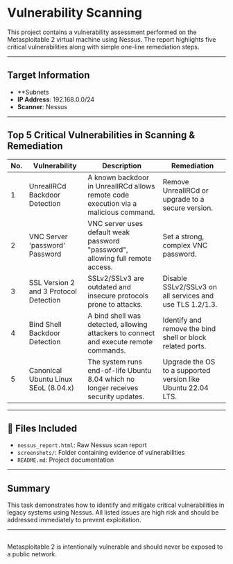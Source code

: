 # Vulnerability Scanning

This project contains a vulnerability assessment performed on the Metasploitable 2 virtual machine using Nessus. The report highlights five critical vulnerabilities along with simple one-line remediation steps.

---

## Target Information

- **Subnets
- **IP Address**: 192.168.0.0/24
- **Scanner**: Nessus

---

## Top 5 Critical Vulnerabilities in Scanning & Remediation

| No. | Vulnerability                          | Description                                                                                     | Remediation                                                   |
|-----|----------------------------------------|-------------------------------------------------------------------------------------------------|---------------------------------------------------------------|
| 1   | UnrealIRCd Backdoor Detection          | A known backdoor in UnrealIRCd allows remote code execution via a malicious command.           | Remove UnrealIRCd or upgrade to a secure version.             |
| 2   | VNC Server 'password' Password         | VNC server uses default weak password "password", allowing full remote access.                 | Set a strong, complex VNC password.                          |
| 3   | SSL Version 2 and 3 Protocol Detection | SSLv2/SSLv3 are outdated and insecure protocols prone to attacks.                              | Disable SSLv2/SSLv3 on all services and use TLS 1.2/1.3.     |
| 4   | Bind Shell Backdoor Detection          | A bind shell was detected, allowing attackers to connect and execute remote commands.          | Identify and remove the bind shell or block related ports.   |
| 5   | Canonical Ubuntu Linux SEoL (8.04.x)   | The system runs end-of-life Ubuntu 8.04 which no longer receives security updates.             | Upgrade the OS to a supported version like Ubuntu 22.04 LTS. |

---

## 📂 Files Included

- `nessus_report.html`: Raw Nessus scan report
- `screenshots/`: Folder containing evidence of vulnerabilities
- `README.md`: Project documentation

---

##  Summary

This task demonstrates how to identify and mitigate critical vulnerabilities in legacy systems using Nessus. All listed issues are high risk and should be addressed immediately to prevent exploitation.

---

## 

Metasploitable 2 is intentionally vulnerable and should never be exposed to a public network.


